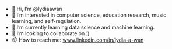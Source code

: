 - 👋 Hi, I’m @lydiaawan
- 👀 I’m interested in computer science, education research, music learning, and self-regulation.
- 🌱 I’m currently learning data science and machine learning.
- 💞️ I’m looking to collaborate on <tba> :)
- 📫 How to reach me: www.linkedin.com/in/lydia-a-wan

<!---
lydiaawan/lydiaawan is a ✨ special ✨ repository because its `README.md` (this file) appears on your GitHub profile.
You can click the Preview link to take a look at your changes.
--->
